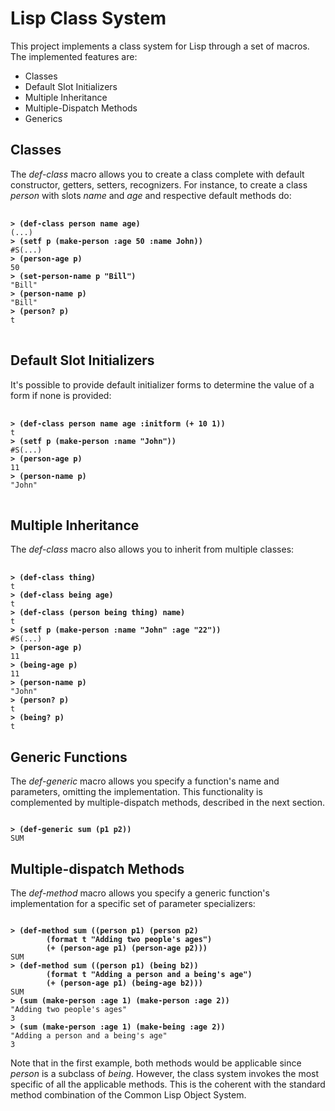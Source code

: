 # Lisp Class System
This project implements a class system for Lisp through a set of macros. The implemented features are:

* Classes 
* Default Slot Initializers
* Multiple Inheritance
* Multiple-Dispatch Methods
* Generics

## Classes
The *def-class* macro allows you to create a class complete with default constructor, getters, setters, recognizers. For instance, to create a 
class *person* with slots *name* and *age* and respective default methods do:

<pre> <code>
<b>> (def-class person name age)</b>
(...)
<b>> (setf p (make-person :age 50 :name John))</b>
#S(...) 
<b>> (person-age p)</b>
50
<b>> (set-person-name p "Bill")</b>
"Bill"
<b>> (person-name p)</b>
"Bill"
<b>> (person? p)</b>
t
</code> </pre>

## Default Slot Initializers
It's possible to provide default initializer forms to determine the value of a form if none is provided:

<pre> <code>
<b>> (def-class person name age :initform (+ 10 1))</b>
t
<b>> (setf p (make-person :name "John"))</b>
#S(...)
<b>> (person-age p)</b>
11
<b>> (person-name p)</b>
"John"
</code> </pre>

## Multiple Inheritance
The *def-class* macro also allows you to inherit from multiple classes:

<pre> <code>
<b>> (def-class thing)</b>
t
<b>> (def-class being age)</b>
t 
<b>> (def-class (person being thing) name)</b>
t
<b>> (setf p (make-person :name "John" :age "22"))</b>
#S(...)
<b>> (person-age p)</b>
11
<b>> (being-age p)</b>
11
<b>> (person-name p)</b>
"John"
<b>> (person? p)</b>
t
<b>> (being? p)</b>
t
</code></pre>

## Generic Functions
The *def-generic* macro allows you specify a function's name and parameters, omitting the implementation. This functionality is complemented by multiple-dispatch methods, described in the next section.

<pre><code>
<b>> (def-generic sum (p1 p2))</b>
SUM
</code></pre>

## Multiple-dispatch Methods
The *def-method* macro allows you specify a generic function's implementation for a specific set of parameter specializers:
<pre><code>
<b>> (def-method sum ((person p1) (person p2)
        (format t "Adding two people's ages")
        (+ (person-age p1) (person-age p2))) </b>
SUM
<b>> (def-method sum ((person p1) (being b2))
        (format t "Adding a person and a being's age")
        (+ (person-age p1) (being-age b2)))</b>
SUM
<b>> (sum (make-person :age 1) (make-person :age 2)) </b>
"Adding two people's ages"
3
<b>> (sum (make-person :age 1) (make-being :age 2)) </b>
"Adding a person and a being's age"
3
</code></pre>
Note that in the first example, both methods would be applicable since *person* is a subclass of *being*. However, the class system invokes the most specific of all the applicable methods. This is the coherent with the standard method combination of the Common Lisp Object System.
